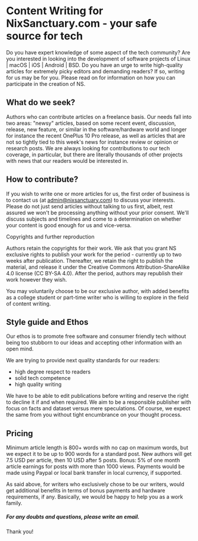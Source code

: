 # Content Writing for NixSanctuary.com - your safe source for tech

Do you have expert knowledge of some aspect of the tech community? Are you interested in looking into the development of software projects of Linux | macOS | iOS | Android | BSD. Do you have an urge to write high-quality articles for extremely picky editors and demanding readers? If so, writing for us may be for you. Please read on for information on how you can participate in the creation of NS.

## What do we seek?

Authors who can contribute articles on a freelance basis. Our needs fall into two areas: "newsy" articles, based on some recent event, discussion, release, new feature, or similar in the software/hardware world and longer for instance the recent OnePlus 10 Pro release, as well as articles that are not so tightly tied to this week's news for instance review or opinion or research posts. We are always looking for contributions to our tech coverage, in particular, but there are literally thousands of other projects with news that our readers would be interested in.

## How to contribute?

If you wish to write one or more articles for us, the first order of business is to contact us (at admin@nixsanctuary.com) to discuss your interests. Please do not just send articles without talking to us first, albeit, rest assured we won't be processing anything without your prior consent. We'll discuss subjects and timelines and come to a determination on whether your content is good enough for us and vice-versa.

Copyrights and further reproduction

Authors retain the copyrights for their work. We ask that you grant NS exclusive rights to publish your work for the period - currently up to two weeks after publication. Thereafter, we retain the right to publish the material, and release it under the Creative Commons Attribution-ShareAlike 4.0 license (CC BY-SA 4.0). After the period, authors may republish their work however they wish.

You may voluntarily choose to be our exclusive author, with added benefits as a college student or part-time writer who is willing to explore in the field of content writing.

## Style guide and Ethos

Our ethos is to promote free software and consumer friendly tech without being too stubborn to our ideas and accepting other information with an open mind.

We are trying to provide next quality standards for our readers:

- high degree respect to readers
- solid tech competence
- high quality writing

We have to be able to edit publications before writing and reserve the right to decline it if and when required. We aim to be a responsible publisher with focus on facts and dataset versus mere speculations. Of course, we expect the same from you without tight encumbrance on your thought process.

## Pricing

Minimum article length is 800+ words with no cap on maximum words, but we expect it to be up to 900 words for a standard post. New authors will get 7.5 USD per article, then 10 USD after 5 posts. Bonus: 5% of one month article earnings for posts with more than 1000 views. Payments would be made using Paypal or local bank transfer in local currency, if supported.

As said above, for writers who exclusively chose to be our writers, would get additional benefits in terms of bonus payments and hardware requirements, if any. Basically, we would be happy to help you as a work family.


##### *For any doubts and questions, please write an email.*

Thank you!


